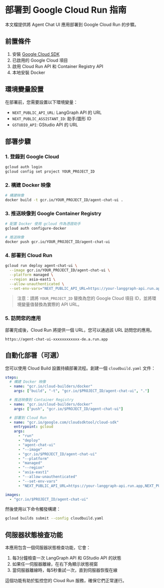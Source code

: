 # 部署到 Google Cloud Run 指南

本文檔提供將 Agent Chat UI 應用部署到 Google Cloud Run 的步驟。

## 前置條件

1. 安裝 [Google Cloud SDK](https://cloud.google.com/sdk/docs/install)
2. 已啟用的 Google Cloud 項目
3. 啟用 Cloud Run API 和 Container Registry API
4. 本地安裝 Docker

## 環境變量設置

在部署前，您需要設置以下環境變量：

- `NEXT_PUBLIC_API_URL`: LangGraph API 的 URL
- `NEXT_PUBLIC_ASSISTANT_ID`: 助手/圖形 ID
- `GSTUDIO_API`: GStudio API 的 URL

## 部署步驟

### 1. 登錄到 Google Cloud

```bash
gcloud auth login
gcloud config set project YOUR_PROJECT_ID
```

### 2. 構建 Docker 映像

```bash
# 構建映像
docker build -t gcr.io/YOUR_PROJECT_ID/agent-chat-ui .
```

### 3. 推送映像到 Google Container Registry

```bash
# 配置 Docker 使用 gcloud 作為憑證助手
gcloud auth configure-docker

# 推送映像
docker push gcr.io/YOUR_PROJECT_ID/agent-chat-ui
```

### 4. 部署到 Cloud Run

```bash
gcloud run deploy agent-chat-ui \
  --image gcr.io/YOUR_PROJECT_ID/agent-chat-ui \
  --platform managed \
  --region asia-east1 \
  --allow-unauthenticated \
  --set-env-vars="NEXT_PUBLIC_API_URL=https://your-langgraph-api.run.app,NEXT_PUBLIC_ASSISTANT_ID=agent,GSTUDIO_API=https://your-gstudio-api.run.app"
```

> 注意：請將 `YOUR_PROJECT_ID` 替換為您的 Google Cloud 項目 ID，並將環境變量值替換為實際的 API URL。

### 5. 訪問您的應用

部署完成後，Cloud Run 將提供一個 URL，您可以通過該 URL 訪問您的應用。

```
https://agent-chat-ui-xxxxxxxxxxxx-de.a.run.app
```

## 自動化部署（可選）

您可以使用 Cloud Build 設置持續部署流程。創建一個 `cloudbuild.yaml` 文件：

```yaml
steps:
  # 構建 Docker 映像
  - name: "gcr.io/cloud-builders/docker"
    args: ["build", "-t", "gcr.io/$PROJECT_ID/agent-chat-ui", "."]

  # 推送映像到 Container Registry
  - name: "gcr.io/cloud-builders/docker"
    args: ["push", "gcr.io/$PROJECT_ID/agent-chat-ui"]

  # 部署到 Cloud Run
  - name: "gcr.io/google.com/cloudsdktool/cloud-sdk"
    entrypoint: gcloud
    args:
      - "run"
      - "deploy"
      - "agent-chat-ui"
      - "--image"
      - "gcr.io/$PROJECT_ID/agent-chat-ui"
      - "--platform"
      - "managed"
      - "--region"
      - "asia-east1"
      - "--allow-unauthenticated"
      - "--set-env-vars"
      - "NEXT_PUBLIC_API_URL=https://your-langgraph-api.run.app,NEXT_PUBLIC_ASSISTANT_ID=agent,GSTUDIO_API=https://your-gstudio-api.run.app"

images:
  - "gcr.io/$PROJECT_ID/agent-chat-ui"
```

然後使用以下命令觸發構建：

```bash
gcloud builds submit --config cloudbuild.yaml
```

## 伺服器狀態檢查功能

本應用包含一個伺服器狀態檢查功能，它會：

1. 每3分鐘檢查一次 LangGraph API 和 GStudio API 的狀態
2. 如果任一伺服器離線，在右下角顯示狀態視窗
3. 當伺服器離線時，每5秒重試一次，直到伺服器恢復在線

這個功能有助於監控您的 Cloud Run 服務，確保它們正常運行。
